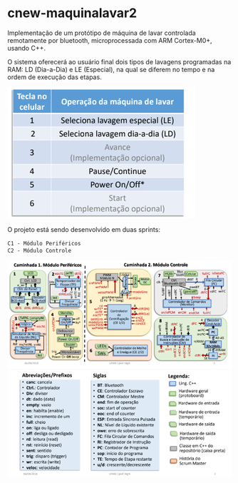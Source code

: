 # cnew-maquinalavar2

Implementação de um protótipo de máquina de lavar controlada remotamente por bluetooth, microprocessada com ARM Cortex-M0+, usando C++.

O sistema oferecerá ao usuário final dois tipos de lavagens programadas na RAM: LD (Dia-a-Dia) e LE (Especial), na qual se diferem no tempo e na ordem de execução das etapas.

![Alt Text](https://github.com/PeMatias/cnew-maquinalavar2/blob/master/teclasCelular.PNG)

O projeto está sendo desenvolvido em duas sprints:
  ```
  C1 - Módulo Periféricos
  C2 - Módulo Controle
  ```
  
 ![Alt Text](https://github.com/PeMatias/cnew-maquinalavar2/blob/master/DiagramaBlocos.PNG)
 ![Alt Text](https://github.com/PeMatias/cnew-maquinalavar2/blob/master/legendaDiagramaBlocos.PNG)
